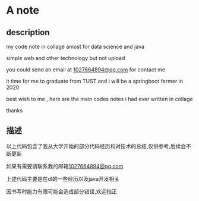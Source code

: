 # A note
## description

my code note in collage amost for data science and java 

simple web and other technology but not upload

you could send an email at [1027664894@qq.com](https://mail.qq.com) for contact me

it time for me to graduate from TUST and i will be a springboot farmer in 2020

best wish to me , here are the main codes notes i had ever written in collage

thanks

## 描述

以上代码包含了我从大学开始的部分代码经历和对技术的总结,仅供参考,后续会不断更新

如果有需要请联系我的邮箱[1027664894@qq.com](https://mail.qq.com)

上述代码主要是在dl的一些经历以及java开发相关

因书写时能力有限可能会造成部分错误,欢迎指正
